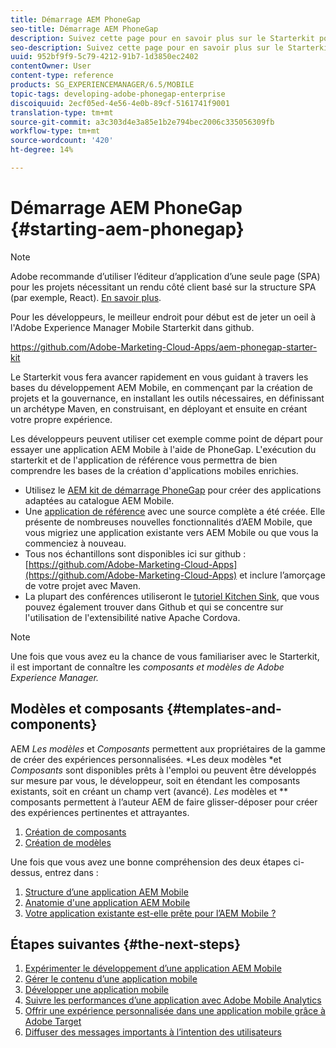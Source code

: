 ```yaml
---
title: Démarrage AEM PhoneGap
seo-title: Démarrage AEM PhoneGap
description: Suivez cette page pour en savoir plus sur le Starterkit pour les développeurs.
seo-description: Suivez cette page pour en savoir plus sur le Starterkit pour les développeurs.
uuid: 952bf9f9-5c79-4212-91b7-1d3850ec2402
contentOwner: User
content-type: reference
products: SG_EXPERIENCEMANAGER/6.5/MOBILE
topic-tags: developing-adobe-phonegap-enterprise
discoiquuid: 2ecf05ed-4e56-4e0b-89cf-5161741f9001
translation-type: tm+mt
source-git-commit: a3c303d4e3a85e1b2e794bec2006c335056309fb
workflow-type: tm+mt
source-wordcount: '420'
ht-degree: 14%

---
```



# Démarrage AEM PhoneGap {#starting-aem-phonegap}

>[!NOTE]
>
>Adobe recommande d’utiliser l’éditeur d’application d’une seule page (SPA) pour les projets nécessitant un rendu côté client basé sur la structure SPA (par exemple, React). [En savoir plus](/help/sites-developing/spa-overview.md).

Pour les développeurs, le meilleur endroit pour début est de jeter un oeil à l&#39;Adobe Experience Manager Mobile Starterkit dans github.

https://github.com/Adobe-Marketing-Cloud-Apps/aem-phonegap-starter-kit

Le Starterkit vous fera avancer rapidement en vous guidant à travers les bases du développement AEM Mobile, en commençant par la création de projets et la gouvernance, en installant les outils nécessaires, en définissant un archétype Maven, en construisant, en déployant et ensuite en créant votre propre expérience.

Les développeurs peuvent utiliser cet exemple comme point de départ pour essayer une application AEM Mobile à l&#39;aide de PhoneGap. L&#39;exécution du starterkit et de l&#39;application de référence vous permettra de bien comprendre les bases de la création d&#39;applications mobiles enrichies.

* Utilisez le [AEM kit de démarrage PhoneGap](https://github.com/Adobe-Marketing-Cloud-Apps/aem-phonegap-starter-kit) pour créer des applications adaptées au catalogue AEM Mobile.
* Une [application de référence](https://github.com/Adobe-Marketing-Cloud-Apps/aem-mobile-hybrid-reference) avec une source complète a été créée. Elle présente de nombreuses nouvelles fonctionnalités d’AEM Mobile, que vous migriez une application existante vers AEM Mobile ou que vous la commenciez à nouveau.
* Tous nos échantillons sont disponibles ici sur github : [https://github.com/Adobe-Marketing-Cloud-Apps](https://github.com/Adobe-Marketing-Cloud-Apps) et inclure l’amorçage de votre projet avec Maven.
* La plupart des conférences utiliseront le [tutoriel Kitchen Sink](https://github.com/blefebvre/aem-phonegap-kitchen-sink), que vous pouvez également trouver dans Github et qui se concentre sur l&#39;utilisation de l&#39;extensibilité native Apache Cordova.

>[!NOTE]
>
>Une fois que vous avez eu la chance de vous familiariser avec le Starterkit, il est important de connaître les *composants et modèles de Adobe Experience Manager.*

## Modèles et composants {#templates-and-components}

AEM *Les modèles* et *Composants* permettent aux propriétaires de la gamme de créer des expériences personnalisées. *Les deux modèles *et *Composants* sont disponibles prêts à l&#39;emploi ou peuvent être développés sur mesure par vous, le développeur, soit en étendant les composants existants, soit en créant un champ vert (avancé). *Les* modèles et  ** composants permettent à l’auteur AEM de faire glisser-déposer pour créer des expériences pertinentes et attrayantes.

1. [Création de composants](/help/sites-developing/components.md)
1. [Création de modèles](/help/sites-developing/templates.md)

Une fois que vous avez une bonne compréhension des deux étapes ci-dessus, entrez dans :

1. [Structure d’une application AEM Mobile](/help/mobile/phonegap-structure-an-app.md)
1. [Anatomie d&#39;une application AEM Mobile](/help/mobile/phonegap-apps-arch.md)
1. [Votre application existante est-elle prête pour l’AEM Mobile ?](/help/mobile/phonegap-adding-content-to-imported-app.md)

## Étapes suivantes {#the-next-steps}

1. [Expérimenter le développement d’une application AEM Mobile](/help/mobile/starting-aem-phonegap-app.md)
1. [Gérer le contenu d’une application mobile](/help/mobile/phonegap-manage-app-content.md)
1. [Développer une application mobile](/help/mobile/building-app-mobile-phonegap.md)
1. [Suivre les performances d’une application avec Adobe Mobile Analytics](/help/mobile/phonegap-intro-to-app-analytics.md)
1. [Offrir une expérience personnalisée dans une application mobile grâce à Adobe Target](/help/mobile/phonegap-aem-mobile-content-personalization.md)
1. [Diffuser des messages importants à l’intention des utilisateurs](/help/mobile/phonegap-push-notifications.md)
